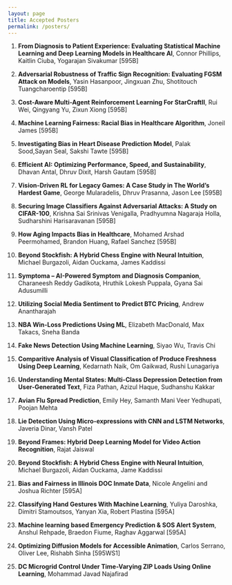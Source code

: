 ```yaml
---
layout: page
title: Accepted Posters
permalink: /posters/
---
```


<!-- **Accepted Posters** -->

1. **From Diagnosis to Patient Experience: Evaluating Statistical Machine Learning and Deep Learning Models in Healthcare AI**, Connor Phillips, Kaitlin Ciuba, Yogarajan Sivakumar [595B]

1. **Adversarial Robustness of Traffic Sign Recognition: Evaluating FGSM Attack on Models**, Yasin Hasanpoor, Jingxuan Zhu, Shotitouch Tuangcharoentip [595B]

1. **Cost-Aware Multi-Agent Reinforcement Learning For StarCraftII**, Rui Wei, Qingyang Yu, Zixun Xiong [595B]

1. **Machine Learning Fairness: Racial Bias in Healthcare Algorithm**, Joneil James [595B]

1. **Investigating Bias in Heart Disease Prediction Model**, Palak Sood,Sayan Seal, Sakshi Tawte [595B]

1. **Efficient AI: Optimizing Performance, Speed, and Sustainability**, Dhavan Antal, Dhruv Dixit, Harsh Gautam [595B]
 
1. **Vision-Driven RL for Legacy Games: A Case Study in The World’s Hardest Game**, George Mularadelis, Dhruv Prasanna, Jason Lee [595B]

1. **Securing Image Classifiers Against Adversarial Attacks: A Study on CIFAR-100**, Krishna Sai Srinivas Venigalla, Pradhyumna Nagaraja Holla, Sudharshini Harisaravanan [595B]

1. **How Aging Impacts Bias in Healthcare**, Mohamed Arshad Peermohamed, Brandon Huang, Rafael Sanchez [595B]
 
1. **Beyond Stockfish: A Hybrid Chess Engine with Neural Intuition**, Michael Burgazoli, Aidan Ouckama, James Kaddissi

1. **Symptoma – AI-Powered Symptom and Diagnosis Companion**, Charaneesh Reddy Gadikota, Hruthik Lokesh Puppala, Gyana Sai Adusumilli
 
1. **Utilizing Social Media Sentiment to Predict BTC Pricing**, Andrew Anantharajah

1. **NBA Win-Loss Predictions Using ML**, Elizabeth MacDonald, Max Takacs, Sneha Banda
 
1. **Fake News Detection Using Machine Learning**, Siyao Wu, Travis Chi
 
1. **Comparitive Analysis of Visual Classification of Produce Freshness Using Deep Learning**, Kedarnath Naik, Om Gaikwad, Rushi Lunagariya

1. **Understanding Mental States: Multi-Class Depression Detection from User-Generated Text**, Fiza Pathan,  Azizul Haque, Sudhanshu Kakkar

1. **Avian Flu Spread Prediction**, Emily Hey, Samanth Mani Veer Yedhupati, Poojan Mehta
 
1. **Lie Detection Using Micro-expressions with CNN and LSTM Networks**, Javeria Dinar, Vansh Patel
 
1. **Beyond Frames: Hybrid Deep Learning Model for Video Action Recognition**, Rajat Jaiswal
 
1. **Beyond Stockfish: A Hybrid Chess Engine with Neural Intuition**,  Michael Burgazoli, Aidan Ouckama, Jame Kaddissi

1. **Bias and Fairness in Illinois DOC Inmate Data**, Nicole Angelini and Joshua Richter [595A]
 
1. **Classifying Hand Gestures With Machine Learning**, Yuliya Daroshka, Dimitri Stamoutsos, Yanyan Xia, Robert Plastina [595A]
 
1. **Machine learning based Emergency Prediction & SOS Alert System**, Anshul Rehpade, Braedon Fiume, Raghav Aggarwal [595A]
 
1. **Optimizing Diffusion Models for Accessible Animation**, Carlos Serrano, Oliver Lee, Rishabh Sinha [595WS1]

1. **DC Microgrid Control Under Time-Varying ZIP Loads Using Online Learning**, Mohammad Javad Najafirad